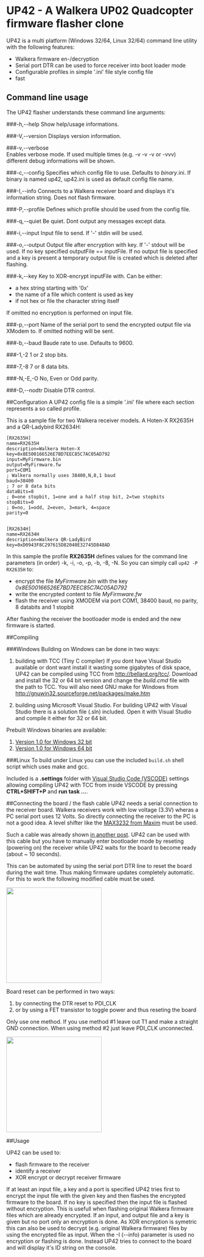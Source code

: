 # UP42 - A Walkera UP02 Quadcopter firmware flasher clone

UP42 is a multi platform (Windows 32/64, Linux 32/64)
command line utility with the following features:
 
* Walkera firmware en-/decryption
* Serial port DTR can be used to force receiver into boot loader mode
* Configurable profiles in simple '.ini' file style config file
* fast

## Command line usage
The UP42 flasher understands these command line arguments:

###-h,--help
Show help/usage informations.

###-V,--version
Displays version information.

###-v,--verbose   
Enables verbose mode. If used multiple times (e.g. -v -v -v or -vvv) different debug informations will be shown.

###-c,--config
Specifies which config file to use. Defaults to *binary*.ini. If binary is named up42, up42.ini is used as default config file name.

###-I,--info
Connects to a Walkera receiver board and displays it's information string. Does not flash firmware.

###-P,--profile
Defines which profile should be used from the config file.

###-q,--quiet
Be quiet. Dont output any messages except data.


###-i,--input
Input file to send. If '-' stdin will be used.

###-o,--output
Output file after encryption with key. If '-' stdout will be used.
If no key specified outputFile == inputFile. If no output file is specified
and a key is present a temporary output file is created which is deleted after
flashing.

###-k,--key
Key to XOR-encrypt inputFile with. Can be either:
* a hex string starting with '0x'
* the name of a file which content is used as key
* if not hex or file the character string itself

If omitted no encryption is performed on input file.

###-p,--port
Name of the serial port to send the encrypted output file via XModem to. If omitted nothing will be sent.

###-b,--baud
Baude rate to use. Defaults to 9600.

###-1,-2
1 or 2 stop bits.

###-7,-8
7 or 8 data bits.

###-N,-E,-O
No, Even or Odd parity.

###-D,--nodtr
Disable DTR control.

##Configuration
A UP42 config file is a simple '.ini' file where each section represents a so called profile.

This is a sample file for two Walkera receiver models. A Hoten-X RX2635H and a QR-Ladybird RX2634H:
```
[RX2635H]
name=RX2635H
description=Walkera Hoten-X
key=0x8E500166526E7BD7EEC85C7AC05AD792
input=MyFirmware.bin
output=MyFirmware.fw
port=COM1
; Walkera normally uses 38400,N,8,1 baud
baud=38400
; 7 or 8 data bits
dataBits=8
; 0=one stopbit, 1=one and a half stop bit, 2=two stopbits
stopBits=0
; 0=no, 1=odd, 2=even, 3=mark, 4=space
parity=0


[RX2634H]
name=RX2634H
description=Walkera QR-LadyBird
key=0xD0943F8C297615D82040E32745D848AD
```
In this sample the profile **RX2635H** defines values for the command line parameters
(in order) -k, -i, -o, -p, -b, -8, -N.
So you can simply call
`up42 -P RX2635H` to:
* encrypt the file *MyFirmware.bin* with the key *0x8E500166526E7BD7EEC85C7AC05AD792*
* write the encrypted content to file *MyFirmware.fw*
* flash the receiver using XMODEM via port COM1, 38400 baud, no parity, 8 databits and 1 stopbit

After flashing the receiver the bootloader mode is ended and the new firmware is started.


##Compiling

###Windows
Building on Windows can be done in two ways:

1. building with TCC (Tiny C compiler) If you dont have Visual Studio available or dont want install it wasting some gigabytes of disk space, UP42 can be compiled using TCC from http://bellard.org/tcc/. Download and install the 32 or 64 bit version and change the *build.cmd* file with the path to TCC. You will also need GNU make for Windows from http://gnuwin32.sourceforge.net/packages/make.htm 

2. building using Microsoft Visual Studio. For building UP42 with Visual Studio there is a solution file (.sln) included. Open it with Visual Studio and compile it either for 32 or 64 bit.

Prebuilt Windows binaries are available:

1. [Version 1.0 for Windows 32 bit](url=attachs/WinUP42-32-1_0.zip)
2. [Version 1.0 for Windows 64 bit](url=attachs/WinUP42-64-1_0.zip)

###Linux
To build under Linux you can use the included `build.sh` shell script which uses make and gcc.


Included is a **.settings** folder with [Visual Studio Code (VSCODE)](https://www.visualstudio.com/en-us/products/code-vs.aspx) settings allowing compiling UP42
with TCC from inside VSCODE by pressing **CTRL+SHIFT+P** and **run task ...**. 

 
##Connecting the board / the flash cable
UP42 needs a serial connection to the receiver board. Walkera receivers work with low voltage (3.3V) wheras a PC serial port uses 12 Volts. So directly connecting the receiver to the PC is not a good idea. A level shifter like the [MAX3232 from Maxim](http://www.maximintegrated.com/en/products/interface/transceivers/MAX3232.html#popuppdf) must be used.

Such a cable was already shown [in another post](http://www.min.at/prinz/?x=entry:entry140107-181200). UP42 can be used with this cable but you have to manually enter bootloader mode by reseting (powering on) the receiver while UP42 waits for the board to become ready (about ~ 10 seconds).

This can be automated by using the serial port DTR line to reset the board during the wait time. Thus making firmware updates completely automatic. For this to work the following modified cable must be used.

<a href="http://www.min.at/prinz/fp-content/images/rc-flash/WalkereFlasherCable2.png"><img src="http://www.min.at/prinz/fp-content/images/rc-flash/WalkereFlasherCable2.png" width="250px"></a>

Board reset can be performed in two ways:

1. by connecting the DTR reset to PDI_CLK
2. or by using a FET transistor to toggle power and thus reseting the board

Only use one method. If you use method #1 leave out T1 and make a straight GND connection. When using method #2 just leave PDI_CLK unconnected.

<a href="http://www.min.at/prinz/fp-content/images/rc-hw/1-RX2635H-D-top-annotated.jpg"><img src="http://www.min.at/prinz/fp-content/images/rc-hw/1-RX2635H-D-top-annotated.jpg" width="250px"></a>

##Usage

UP42 can be used to:

* flash firmware to the receiver
* identify a receiver
* XOR encrypt or decrypt receiver firmware

If at least an input file, a key and a port is specified UP42 tries first to encrypt the input file with the given key and then flashes the encrypted firmware to the board. If no key is specified then the input file is flashed without encryption. This is usefull when flashing original Walkera firmware files which are already encrypted. If an input, and output file and a key is given but no port only an encryption is done. As XOR encryption is symetric this can also be used to decrypt (e.g. original Walkera firmware) files by using the encrypted file as input. When the -I (--info) parameter is used no encryption or flashing is done. Instead UP42 tries to connect to the board and will display it's ID string on the console.

